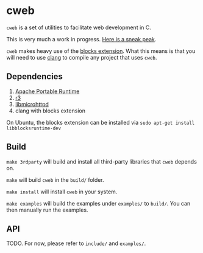 # cweb

`cweb` is a set of utilities to facilitate web development in C.

This is very much a work in progress.  [Here is a sneak peak](examples/server.c).


`cweb` makes heavy use of the [blocks extension](http://en.wikipedia.org/wiki/Blocks_%28C_language_extension%29#Relation_to_GCC_nested_functions).  What this means is that you will need to use [clang](http://clang.llvm.org/) to compile any project that uses `cweb`.

## Dependencies

1. [Apache Portable Runtime](https://apr.apache.org/)
2. [r3](https://github.com/c9s/r3)
3. [libmicrohttpd](http://www.gnu.org/software/libmicrohttpd/)
4. clang with blocks extension

On Ubuntu, the blocks extension can be installed via `sudo apt-get install libblocksruntime-dev`

## Build

`make 3rdparty` will build and install all third-party libraries that `cweb` depends on.

`make` will build `cweb` in the `build/` folder.

`make install` will install `cweb` in your system.

`make examples` will build the examples under `examples/` to `build/`.  You can then manually run the examples.

## API

TODO.  For now, please refer to `include/` and `examples/`.

